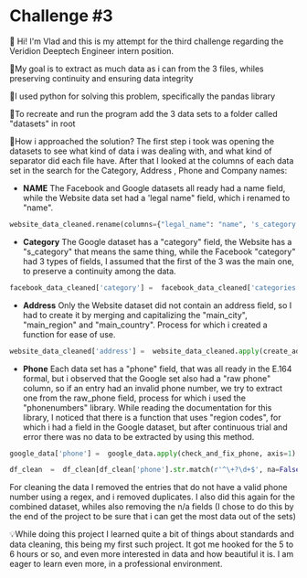 # Challenge #3

👋 Hi! I'm Vlad and this is my attempt for the third challenge regarding the Veridion Deeptech Engineer intern position.

🎯My goal is to extract as much data as i can from the 3 files, whiles preserving continuity and ensuring data integrity

🔧I used python for solving this problem, specifically the pandas library

🔄To recreate and run the program add the 3 data sets to a folder called "datasets" in root

🚀How i approached the solution?
The first step i took was opening the datasets to see what kind of data i was dealing with, and what kind of separator did each file have.
After that I looked at the columns of each data set in the search for the Category, Address , Phone and Company names:
 - **NAME** The Facebook and Google datasets all ready had a name field, while the Website data set had a 'legal name" field, which i renamed to "name".
 ``` python
 website_data_cleaned.rename(columns={"legal_name": "name", 's_category': 'category'}, inplace=True)
 ```
 - **Category** The Google dataset has a "category" field, the Website has a "s_category" that means the same thing, while the Facebook "category" had 3 types of fields, I assumed that the first of the 3 was the main one, to preserve a continuity among the data.
  ``` python
facebook_data_cleaned['category'] =  facebook_data_cleaned['categories'].str.split('|').str[0]
 ```
 -   **Address** Only the Website dataset did not contain an address field, so I had to create it by merging and capitalizing the "main_city", "main_region" and "main_country". Process for which i created a function for ease of use.
  ``` python
website_data_cleaned['address'] =  website_data_cleaned.apply(create_address, axis=1)
 ```
 -  **Phone** Each data set has a "phone" field, that was all ready in the E.164 formal, but i observed that the Google set also had a "raw phone" column, so if an entry had an invalid phone number, we try to extract one from the raw_phone field, process for which i used the "phonenumbers" library. While reading the documentation for this library, I noticed that there is a function that uses "region codes", for which i had a field in the Google dataset, but after continuous trial and error there was no data to be extracted by using this method.
  ``` python
google_data['phone'] =  google_data.apply(check_and_fix_phone, axis=1)
 ```
 
   ``` python
df_clean  =  df_clean[df_clean['phone'].str.match(r'^\+?\d+$', na=False)]
 ```


For cleaning the data I removed the entries that do not have a valid phone number using a regex, and i removed duplicates. I also did this again for the combined dataset, whiles also removing the n/a fields (I chose to do this by the end of the project to be sure that i can get the most data out of the sets)

💡While doing this project I learned quite a bit of things about standards and data cleaning, this being my first such project. It got me hooked for the 5 to 6 hours or so, and even more interested in data and how beautiful it is. I am eager to learn even more, in a professional environment.


	

